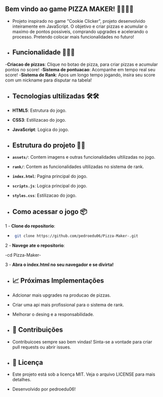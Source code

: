 ## Bem vindo ao game PIZZA MAKER! 🍕🍕🍕🍕

- Projeto inspirado no game "Cookie Clicker", projeto desenvolvido inteiramente em JavaScript. O objetivo e criar pizzas e acumular o maximo de pontos possiveis, comprando upgrades e acelerando o processo. Pretendo colocar mais funcionalidades no futuro!

-  ## Funcionalidade 🍕🍕🍕
  
-**Criacao de pizzas**: Clique no botao de pizza, para criar pizzas e acumular pontos no score!
-**Sistema de pontuacao**: Acompanhe em tempo real seu score!
-**Sistema de Rank**: Apos um longo tempo jogando, insira seu score com um nickname para disputar na tabela!

- ## Tecnologias ultilizadas 🛠️🛠️

- **HTML5**: Estrutura do jogo.
- **CSS3**: Estilizacao do jogo.
- **JavaScript**: Logica do jogo.

-  ## Estrutura do projeto 📂📂

- **`assets/`**: Contem imagens e outras funcionalidades ultilizadas no jogo.
- **`rank/`**:  Contem as funcionalidades ultilizadas no sistema de rank.
- **`index.html`**: Pagina principal do jogo.
- **`scripts.js`**:  Logica principal do jogo.
- **`styles.css`**:  Estilizacao do jogo.

- ## Como acessar o jogo 📦

1 - **Clone do repositorio**:
- ```bash
   git clone https://github.com/pedroedu06/Pizza-Maker-.git

2 - **Navege ate o repositorio**:

-cd Pizza-Maker-

3 - **Abra o index.html no seu navegador e se divirta!**

- ## 📈 Próximas Implementações

- Adcionar mais upgrades na producao de pizzas.
- Criar uma api mais profissional para o sistema de rank.
- Melhorar o desing e a responsabilidade.

- ## 🤝 Contribuições

- Contribuicoes sempre sao bem vindas! Sinta-se a vontade para criar pull requests ou abrir issues.

- ## 📄 Licença

- Este projeto está sob a licença MIT. Veja o arquivo LICENSE para mais detalhes.

- Desenvolvido por pedroedu06! 
